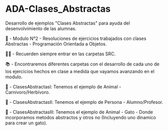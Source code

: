 # ADA-Clases_Abstractas
Desarrollo de ejemplos "Clases Abstractas" para ayuda del desenvolvimiento de las alumnas.

📌 - Modulo N°2 - Resoluciones de ejercicios trabajados con clases Abstractas - Programación Orientada a Objetos.

✋🏽 - Recuerden siempre entrar en las carpetas SRC.

📚 - Encontraremos diferentes carpetas con el desarrollo de cada uno de los ejercicios hechos en clase a medida que vayamos avanzando en el modulo.

📁 - ClasesAbstractasl: Tenemos el ejemplo de Animal - Carnivoro/Herbívoro.

📁 - ClasesAbstractasll: Tenemos el ejemplo de Persona - Alumno/Profesor. 

📁 - ClasesAbstractaslll: Tenemos el ejemplo de Animal - Gato - Donde incorporamos metodos abstractos y otros no (Incluyendo uno dinamico para crear un gato).
